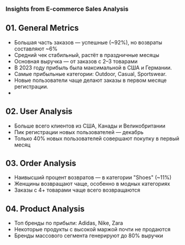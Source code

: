 ### Insights from E-commerce Sales Analysis

## 01. General Metrics
- Большая часть заказов — успешные (~92%), но возвраты составляют ~6%
- Средний чек стабильный, растёт в праздничные месяцы
- Основная выручка — от заказов с 2–3 товарами
- В 2023 году прибыль была максимальной в США и Германии.
- Самые прибыльные категории: Outdoor, Casual, Sportswear.
- Новые пользователи чаще делают заказы в первом месяце регистрации.
- 
## 02. User Analysis
- Больше всего клиентов из США, Канады и Великобритании
- Пик регистрации новых пользователей — декабрь
- Только 40% новых пользователей совершают покупку в первый месяц

## 03. Order Analysis
- Наивысший процент возвратов — в категории "Shoes" (~11%)
- Женщины возвращают чаще, особенно в модных категориях
- Заказы с 4+ товарами чаще всего возвращаются

## 04. Product Analysis
- Топ бренды по прибыли: Adidas, Nike, Zara
- Некоторые продукты с высокой маржой почти не продаются
- Бренды массового сегмента генерируют до 80% выручки


